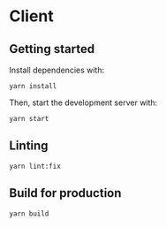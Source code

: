 # Client

## Getting started

Install dependencies with:

```shell
yarn install
```

Then, start the development server with:

```shell
yarn start
```

## Linting

```shell
yarn lint:fix
```

## Build for production

```shell
yarn build
```
